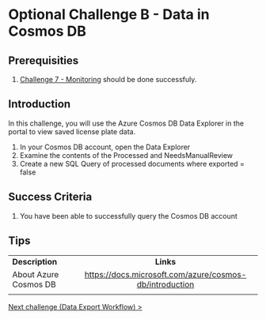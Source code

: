 # Optional Challenge B - Data in Cosmos DB

## Prerequisities

1. [Challenge 7 - Monitoring](./07-Monitoring.md) should be done successfuly.

## Introduction
In this challenge, you will use the Azure Cosmos DB Data Explorer in the portal to view saved license plate data.

1. In your Cosmos DB account, open the Data Explorer
2. Examine the contents of the Processed and NeedsManualReview
3. Create a new SQL Query of processed documents where exported = false

## Success Criteria
1. You have been able to successfully query the Cosmos DB account

## Tips
|                       |                                                           |
| --------------------- | :-------------------------------------------------------: |
| **Description**       |                         **Links**                         |
| About Azure Cosmos DB | <https://docs.microsoft.com/azure/cosmos-db/introduction> |
|                       |                                                           |


[Next challenge (Data Export Workflow) >](./08-Workflow.md)
